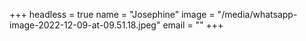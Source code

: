 +++
headless = true
name = "Josephine"
image = "/media/whatsapp-image-2022-12-09-at-09.51.18.jpeg"
email = ""
+++
